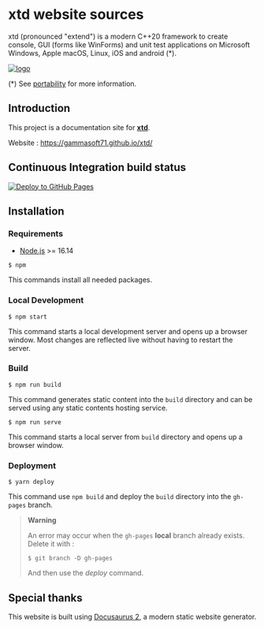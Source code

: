 # xtd website sources

xtd (pronounced "extend") is a modern C++20 framework to create console, GUI (forms like WinForms) and unit test applications on Microsoft Windows, Apple macOS, Linux, iOS and android (*).

[![logo](https://github.com/gammasoft71/xtd/blob/master/docs/pictures/logo.png)](https://gammasoft71.github.io/xtd)

(*) See [portability](https://gammasoft71.github.io/xtd/docs/documentation/portability#the-xtd-libraries-portability-list) for more information.

## Introduction

This project is a documentation site for **[xtd](https://github.com/gammasoft71/xtd)**.

Website : https://gammasoft71.github.io/xtd/

## Continuous Integration build status

[![Deploy to GitHub Pages](https://github.com/gammasoft71/xtd/actions/workflows/deploy.yml/badge.svg)](https://github.com/gammasoft71/xtd/actions/workflows/deploy.yml)

## Installation

### Requirements

- [Node.js](https://nodejs.org/en/) >= 16.14

```
$ npm
```

This commands install all needed packages.

### Local Development

```
$ npm start
```

This command starts a local development server and opens up a browser window. Most changes are reflected live without having to restart the server.

### Build

```
$ npm run build
```

This command generates static content into the `build` directory and can be served using any static contents hosting service.

```
$ npm run serve
```

This command starts a local server from `build` directory and opens up a browser window.

### Deployment

```
$ yarn deploy
```

This command use `npm build` and deploy the `build` directory into the `gh-pages` branch.

> **Warning**
>
> An error may occur when the `gh-pages` **local** branch already exists. Delete it with :
>
> ```
> $ git branch -D gh-pages
> ```
>
> And then use the *deploy* command.

## Special thanks

This website is built using [Docusaurus 2](https://docusaurus.io/), a modern static website generator.
